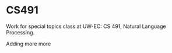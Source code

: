# CS491
Work for special topics class at UW-EC: CS 491, Natural Language Processing.

Adding more
more
